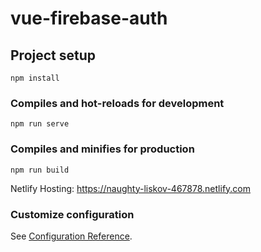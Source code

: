 # vue-firebase-auth

## Project setup
```
npm install
```

### Compiles and hot-reloads for development
```
npm run serve
```

### Compiles and minifies for production
```
npm run build
```

Netlify Hosting: https://naughty-liskov-467878.netlify.com

### Customize configuration
See [Configuration Reference](https://cli.vuejs.org/config/).
